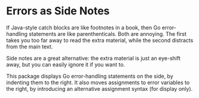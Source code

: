 # Errors as Side Notes

If Java-style catch blocks are like footnotes in a book, then Go error-handling
statements are like parenthenticals. Both are annoying. The first takes you too
far away to read the extra material, while the second distracts from the main
text.

Side notes are a great alternative: the extra material is just an eye-shift
away, but you can easily ignore it if you want to.

This package displays Go error-handling statements on the side, by indenting
them to the right. It also moves assignments to error variables to the right,
by introducing an alternative assignment syntax (for display only).

